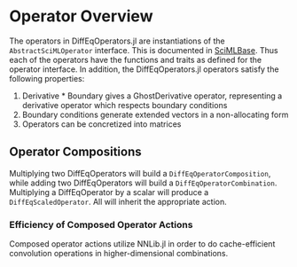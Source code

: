 # Operator Overview

The operators in DiffEqOperators.jl are instantiations of the `AbstractSciMLOperator`
interface. This is documented in [SciMLBase](https://diffeq.sciml.ai/stable/features/diffeq_operator/). Thus each of the operators
have the functions and traits as defined for the operator interface. In addition,
the DiffEqOperators.jl operators satisfy the following properties:

1. Derivative * Boundary gives a GhostDerivative operator, representing a
   derivative operator which respects boundary conditions
2. Boundary conditions generate extended vectors in a non-allocating form
3. Operators can be concretized into matrices

## Operator Compositions

Multiplying two DiffEqOperators will build a `DiffEqOperatorComposition`, while
adding two DiffEqOperators will build a `DiffEqOperatorCombination`. Multiplying
a DiffEqOperator by a scalar will produce a `DiffEqScaledOperator`. All
will inherit the appropriate action.

### Efficiency of Composed Operator Actions

Composed operator actions utilize NNLib.jl in order to do cache-efficient
convolution operations in higher-dimensional combinations.
